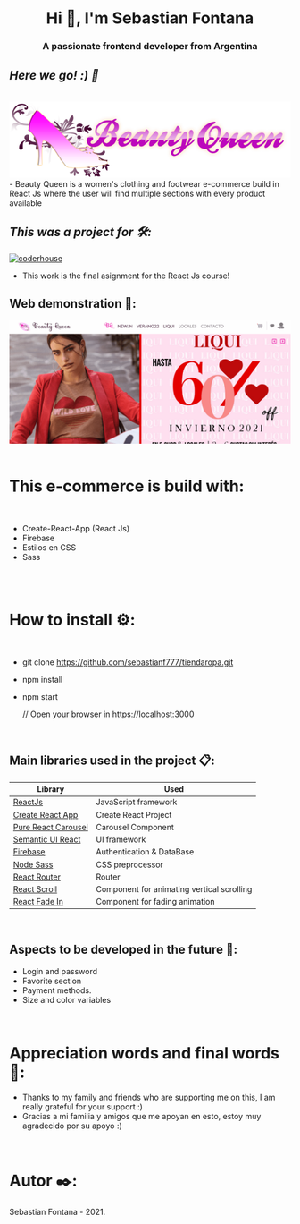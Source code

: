 <h1 align="center">Hi 👋, I'm Sebastian Fontana</h1>
<h3 align="center">A passionate frontend developer from Argentina</h3>

## _Here we go! :) 🚀_
<br>
<img src="/src/assets/img/logo.png"/>
 <br>
- Beauty Queen is a women's clothing and footwear e-commerce build in React Js where the user  will  find multiple sections with every product available

## _This was a project for 🛠️:_ 
[![coderhouse](https://emprelatam.com/wp-content/uploads/2019/10/logos-coderhouse-01.png)](https://www.coderhouse.com/)

- This work is the final asignment for the React Js course!

## Web demonstration 📄:
<img src="tiendaRopa.gif"/>
<br><br>

# This e-commerce is build with:
<br>

-  Create-React-App (React Js)
-  Firebase
-  Estilos en CSS 
-  Sass

<br><br>

# How to install ⚙️:
<br>

- git clone https://github.com/sebastianf777/tiendaropa.git
- npm install
- npm start

	// Open your browser in https://localhost:3000
<br>

## Main libraries used in the project 📋:

| Library                                                          | Used                      |
| ---------------------------------------------------------------- | ------------------------- |
| [ReactJs](https://es.reactjs.org/)                               | JavaScript framework      |
| [Create React App](https://github.com/facebook/create-react-app) | Create React Project      |
| [Pure React Carousel](https://www.npmjs.com/package/pure-react-carousel)| Carousel Component |
| [Semantic UI React](https://react.semantic-ui.com/)              | UI framework              |
| [Firebase](https://firebase.google.com/?hl=es)                   | Authentication & DataBase |
| [Node Sass](https://www.npmjs.com/package/node-sass)             | CSS preprocessor          |
| [React Router](https://reactrouter.com/)                         | Router                    |
| [React Scroll](https://www.npmjs.com/package/react-scroll)                               | Component for animating vertical scrolling |
| [React Fade In](https://www.npmjs.com/package/react-fade-in)                               | Component for fading animation|

<br>


## Aspects to be developed in the future 🔧:
- Login and password
- Favorite section
- Payment methods.
- Size and color variables

<br>

# Appreciation words and final words 🎁:

- Thanks to my family and friends who are supporting me on this, I am really grateful for your support :)
- Gracias a mi familia y amigos que me apoyan en esto, estoy muy agradecido por su apoyo :)

<br>

# Autor ✒️:

Sebastian Fontana - 2021.
